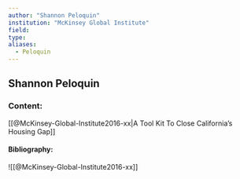 ```yaml
---
author: "Shannon Peloquin"
institution: "McKinsey Global Institute"
field:
type:
aliases:
  - Peloquin
---
```


## Shannon Peloquin

### Content:
[[@McKinsey-Global-Institute2016-xx|A Tool Kit To Close California’s Housing Gap]]

#### Bibliography:

![[@McKinsey-Global-Institute2016-xx]]
